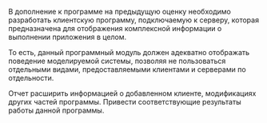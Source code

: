 В дополнение к программе на предыдущую оценку необходимо разработать клиентскую программу, подключаемую к серверу, которая предназначена для отображения комплексной информации о выполнении приложения в целом. 

То есть, данный программный модуль должен адекватно отображать поведение моделируемой системы, позволяя не пользоваться отдельными видами, предоставляемыми клиентами и серверами по отдельности.

Отчет расширить информацией о добавленном клиенте, модификациях других частей программы.
Привести соответствующие результаты работы данной программы.